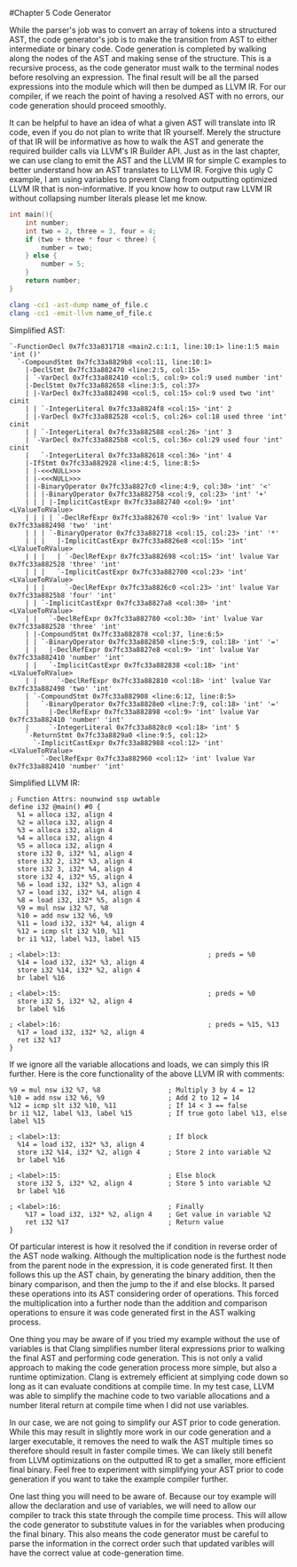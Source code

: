 #Chapter 5 Code Generator

While the parser's job was to convert an array of tokens into a structured AST, the code generator's job is to make the transition from AST to either intermediate or binary code. Code generation is completed by walking along the nodes of the AST and making sense of the structure. This is a recursive process, as the code generator must walk to the terminal nodes before resolving an expression. The final result will be all the parsed expressions into the module which will then be dumped as LLVM IR. For our compiler, if we reach the point of having a resolved AST with no errors, our code generation should proceed smoothly.

It can be helpful to have an idea of what a given AST will translate into IR code, even if you do not plan to write that IR yourself. Merely the structure of that IR will be informative as how to walk the AST and generate the required builder calls via LLVM's IR Builder API. Just as in the last chapter, we can use clang to emit the AST and the LLVM IR for simple C examples to better understand how an AST translates to LLVM IR. Forgive this ugly C example, I am using variables to prevent Clang from outputting optimized LLVM IR that is non-informative. If you know how to output raw LLVM IR without collapsing number literals please let me know.

```c
int main(){
    int number;
    int two = 2, three = 3, four = 4;
    if (two + three * four < three) {
        number = two;
    } else {
        number = 5;
    }
    return number;
}
```

```bash
clang -cc1 -ast-dump name_of_file.c
clang -cc1 -emit-llvm name_of_file.c
```

Simplified AST:
```
`-FunctionDecl 0x7fc33a831718 <main2.c:1:1, line:10:1> line:1:5 main 'int ()'
  `-CompoundStmt 0x7fc33a8829b8 <col:11, line:10:1>
    |-DeclStmt 0x7fc33a882470 <line:2:5, col:15>
    | `-VarDecl 0x7fc33a882410 <col:5, col:9> col:9 used number 'int'
    |-DeclStmt 0x7fc33a882658 <line:3:5, col:37>
    | |-VarDecl 0x7fc33a882498 <col:5, col:15> col:9 used two 'int' cinit
    | | `-IntegerLiteral 0x7fc33a8824f8 <col:15> 'int' 2
    | |-VarDecl 0x7fc33a882528 <col:5, col:26> col:18 used three 'int' cinit
    | | `-IntegerLiteral 0x7fc33a882588 <col:26> 'int' 3
    | `-VarDecl 0x7fc33a8825b8 <col:5, col:36> col:29 used four 'int' cinit
    |   `-IntegerLiteral 0x7fc33a882618 <col:36> 'int' 4
    |-IfStmt 0x7fc33a882928 <line:4:5, line:8:5>
    | |-<<<NULL>>>
    | |-<<<NULL>>>
    | |-BinaryOperator 0x7fc33a8827c0 <line:4:9, col:30> 'int' '<'
    | | |-BinaryOperator 0x7fc33a882758 <col:9, col:23> 'int' '+'
    | | | |-ImplicitCastExpr 0x7fc33a882740 <col:9> 'int' <LValueToRValue>
    | | | | `-DeclRefExpr 0x7fc33a882670 <col:9> 'int' lvalue Var 0x7fc33a882498 'two' 'int'
    | | | `-BinaryOperator 0x7fc33a882718 <col:15, col:23> 'int' '*'
    | | |   |-ImplicitCastExpr 0x7fc33a8826e8 <col:15> 'int' <LValueToRValue>
    | | |   | `-DeclRefExpr 0x7fc33a882698 <col:15> 'int' lvalue Var 0x7fc33a882528 'three' 'int'
    | | |   `-ImplicitCastExpr 0x7fc33a882700 <col:23> 'int' <LValueToRValue>
    | | |     `-DeclRefExpr 0x7fc33a8826c0 <col:23> 'int' lvalue Var 0x7fc33a8825b8 'four' 'int'
    | | `-ImplicitCastExpr 0x7fc33a8827a8 <col:30> 'int' <LValueToRValue>
    | |   `-DeclRefExpr 0x7fc33a882780 <col:30> 'int' lvalue Var 0x7fc33a882528 'three' 'int'
    | |-CompoundStmt 0x7fc33a882878 <col:37, line:6:5>
    | | `-BinaryOperator 0x7fc33a882850 <line:5:9, col:18> 'int' '='
    | |   |-DeclRefExpr 0x7fc33a8827e8 <col:9> 'int' lvalue Var 0x7fc33a882410 'number' 'int'
    | |   `-ImplicitCastExpr 0x7fc33a882838 <col:18> 'int' <LValueToRValue>
    | |     `-DeclRefExpr 0x7fc33a882810 <col:18> 'int' lvalue Var 0x7fc33a882498 'two' 'int'
    | `-CompoundStmt 0x7fc33a882908 <line:6:12, line:8:5>
    |   `-BinaryOperator 0x7fc33a8828e0 <line:7:9, col:18> 'int' '='
    |     |-DeclRefExpr 0x7fc33a882898 <col:9> 'int' lvalue Var 0x7fc33a882410 'number' 'int'
    |     `-IntegerLiteral 0x7fc33a8828c0 <col:18> 'int' 5
    `-ReturnStmt 0x7fc33a8829a0 <line:9:5, col:12>
      `-ImplicitCastExpr 0x7fc33a882988 <col:12> 'int' <LValueToRValue>
        `-DeclRefExpr 0x7fc33a882960 <col:12> 'int' lvalue Var 0x7fc33a882410 'number' 'int'

```

Simplified LLVM IR:
```
; Function Attrs: nounwind ssp uwtable
define i32 @main() #0 {
  %1 = alloca i32, align 4
  %2 = alloca i32, align 4
  %3 = alloca i32, align 4
  %4 = alloca i32, align 4
  %5 = alloca i32, align 4
  store i32 0, i32* %1, align 4
  store i32 2, i32* %3, align 4
  store i32 3, i32* %4, align 4
  store i32 4, i32* %5, align 4
  %6 = load i32, i32* %3, align 4
  %7 = load i32, i32* %4, align 4
  %8 = load i32, i32* %5, align 4
  %9 = mul nsw i32 %7, %8
  %10 = add nsw i32 %6, %9
  %11 = load i32, i32* %4, align 4
  %12 = icmp slt i32 %10, %11
  br i1 %12, label %13, label %15

; <label>:13:                                     ; preds = %0
  %14 = load i32, i32* %3, align 4
  store i32 %14, i32* %2, align 4
  br label %16

; <label>:15:                                     ; preds = %0
  store i32 5, i32* %2, align 4
  br label %16

; <label>:16:                                     ; preds = %15, %13
  %17 = load i32, i32* %2, align 4
  ret i32 %17
}
```

If we ignore all the variable allocations and loads, we can simply this IR further. Here is the core functionality of the above LLVM IR with comments:
```
%9 = mul nsw i32 %7, %8                 ; Multiply 3 by 4 = 12
%10 = add nsw i32 %6, %9                ; Add 2 to 12 = 14
%12 = icmp slt i32 %10, %11             ; If 14 < 3 == false
br i1 %12, label %13, label %15         ; If true goto label %13, else label %15

; <label>:13:                           ; If block
  %14 = load i32, i32* %3, align 4
  store i32 %14, i32* %2, align 4       ; Store 2 into variable %2
  br label %16

; <label>:15:                           ; Else block      
  store i32 5, i32* %2, align 4         ; Store 5 into variable %2
  br label %16

; <label>:16:                           ; Finally
    %17 = load i32, i32* %2, align 4    ; Get value in variable %2
    ret i32 %17                         ; Return value
}

```

Of particular interest is how it resolved the if condition in reverse order of the AST node walking. Although the multiplication node is the furthest node from the parent node in the expression, it is code generated first. It then follows this up the AST chain, by generating the binary addition, then the binary comparison, and then the jump to the if and else blocks. It parsed these operations into its AST considering order of operations. This forced the multiplication into a further node than the addition and comparison operations to ensure it was code generated first in the AST walking process.

One thing you may be aware of if you tried my example without the use of variables is that Clang simplifies number literal expressions prior to walking the final AST and performing code generation. This is not only a valid approach to making the code generation process more simple, but also a runtime optimization. Clang is extremely efficient at simplying code down so long as it can evaluate conditions at compile time. In my test case, LLVM was able to simplify the machine code to two variable allocations and a number literal return at compile time when I did not use variables.

In our case, we are not going to simplify our AST prior to code generation. While this may result in slightly more work in our code generation and a larger executable, it removes the need to walk the AST multiple times so therefore should result in faster compile times. We can likely still benefit from LLVM optimizations on the outputted IR to get a smaller, more efficient final binary. Feel free to experiment with simplifying your AST prior to code generation if you want to take the example compiler further.

One last thing you will need to be aware of. Because our toy example will allow the declaration and use of variables, we will need to allow our compiler to track this state through the compile time process. This will allow the code generator to substitute values in for the variables when producing the final binary. This also means the code generator must be careful to parse the information in the correct order such that updated varibles will have the correct value at code-generation time.